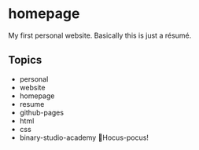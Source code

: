 # homepage
My first personal website. Basically this is just a résumé.

## Topics

- personal
- website
- homepage
- resume
- github-pages
- html
- css
- binary-studio-academy
🧙Hocus-pocus! 